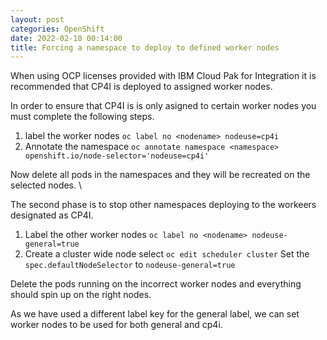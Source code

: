 ```yaml
---
layout: post
categories: OpenShift
date: 2022-02-10 00:14:00
title: Forcing a namespace to deploy to defined worker nodes
---
```


When using OCP licenses provided with IBM Cloud Pak for Integration it is recommended that CP4I is deployed to assigned worker nodes.

<!--more-->

In order to ensure that CP4I is is only asigned to certain worker nodes you must complete the following steps.

1. label the worker nodes
`oc label no <nodename> nodeuse=cp4i  `
2. Annotate the namespace
`oc annotate namespace <namespace> openshift.io/node-selector='nodeuse=cp4i'`

Now delete all pods in the namespaces and they will be recreated on the selected nodes. \

The second phase is to stop other namespaces deploying to the workeers designated as CP4I.

1. Label the other worker nodes
`oc label no <nodename> nodeuse-general=true`
2. Create a cluster wide node select
`oc edit scheduler cluster`
Set the `spec.defaultNodeSelector` to `nodeuse-general=true`

Delete the pods running on the incorrect worker nodes and everything should spin up on the right nodes.

As we have used a different label key for the general label, we can set worker nodes to be used for both general and cp4i.
